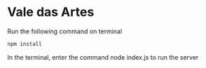 # Vale das Artes
Run the following command on terminal
```sh
npm install
```
In the terminal, enter the command
node index.js
to run the server
